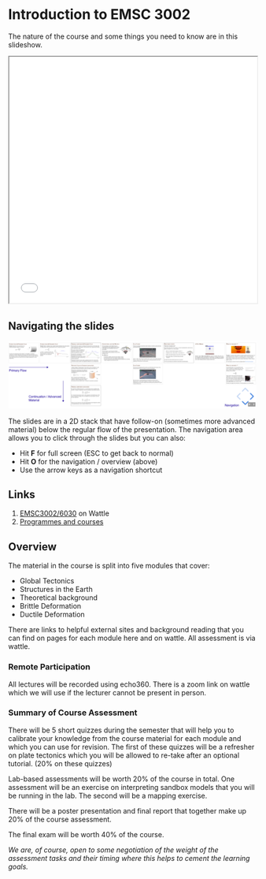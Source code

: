 # Introduction to EMSC 3002

The nature of the course and some things you need to know are in this slideshow.

<iframe src="../slideshows/Lecture-1-Introduction.reveal.html" title="Slideshow" width=100%, height=500, allowfullscreen></iframe>

## Navigating the slides

![](images/Introduction/RevealNavigator.png) <!-- .element style="display:block; margin-left:auto; margin-right:auto; width:75%" -->

The slides are in a 2D stack that have follow-on (sometimes more advanced material) below the regular flow of the presentation. The navigation area allows you to click through the slides but you can also:

  - Hit **F** for full screen  (ESC to get back to normal)
  - Hit **O** for the navigation / overview (above)
  - Use the arrow keys as a navigation shortcut


## Links

  1. [EMSC3002/6030](https://wattlecourses.anu.edu.au/course/view.php?id=43913) on Wattle
  1. [Programmes and courses](https://programsandcourses.anu.edu.au/2023/course/EMSC3002)

## Overview

The material in the course is split into five modules that cover:

  - Global Tectonics
  - Structures in the Earth
  - Theoretical background
  - Brittle Deformation
  - Ductile Deformation

There are links to helpful external sites and background reading that you can find on pages for each module here and on wattle. All assessment is via wattle.


### Remote Participation

All lectures will be recorded using echo360. There is a zoom link on wattle which we will use if the lecturer cannot be present in person.

### Summary of Course Assessment

There will be 5 short quizzes during the semester that will help you to calibrate your knowledge from the course material for each module and which you can use for revision. The first of these quizzes will be a refresher on plate tectonics which you will be allowed to re-take after an optional tutorial. (20% on these quizzes)

Lab-based assessments will be worth 20% of the course in total. One assessment will be an exercise on interpreting sandbox models that you will be running in the lab. The second will be a mapping exercise.

There will be a poster presentation and final report that together make up 20% of the course assessment.

The final exam will be worth 40% of the course.

*We are, of course, open to some negotiation of the weight of the assessment tasks and their timing where this helps to cement the learning goals.*
